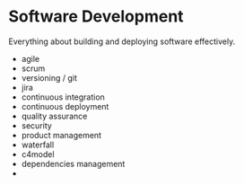 # Software Development

Everything about building and deploying software effectively.

- agile
- scrum
- versioning / git
- jira
- continuous integration
- continuous deployment
- quality assurance
- security
- product management
- waterfall
- c4model
- dependencies management
-
